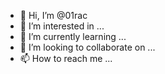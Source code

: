 - 👋 Hi, I’m @01rac
- 👀 I’m interested in ...
- 🌱 I’m currently learning ...
- 💞️ I’m looking to collaborate on ...
- 📫 How to reach me ...

<!---
01rac/01rac is a ✨ special ✨ repository because its `README.md` (this file) appears on your GitHub profile.
You can click the Preview link to take a look at your changes.
--->
